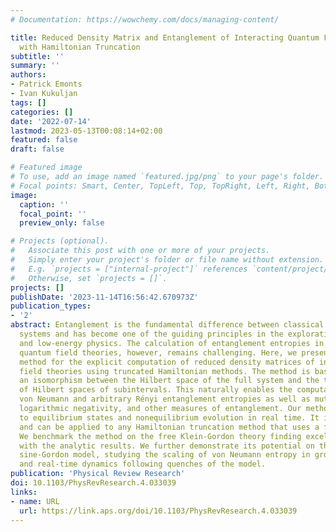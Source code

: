 ```yaml
---
# Documentation: https://wowchemy.com/docs/managing-content/

title: Reduced Density Matrix and Entanglement of Interacting Quantum Field Theories
  with Hamiltonian Truncation
subtitle: ''
summary: ''
authors:
- Patrick Emonts
- Ivan Kukuljan
tags: []
categories: []
date: '2022-07-14'
lastmod: 2023-05-13T00:08:14+02:00
featured: false
draft: false

# Featured image
# To use, add an image named `featured.jpg/png` to your page's folder.
# Focal points: Smart, Center, TopLeft, Top, TopRight, Left, Right, BottomLeft, Bottom, BottomRight.
image:
  caption: ''
  focal_point: ''
  preview_only: false

# Projects (optional).
#   Associate this post with one or more of your projects.
#   Simply enter your project's folder or file name without extension.
#   E.g. `projects = ["internal-project"]` references `content/project/deep-learning/index.md`.
#   Otherwise, set `projects = []`.
projects: []
publishDate: '2023-11-14T16:56:42.670973Z'
publication_types:
- '2'
abstract: Entanglement is the fundamental difference between classical and quantum
  systems and has become one of the guiding principles in the exploration of high-
  and low-energy physics. The calculation of entanglement entropies in interacting
  quantum field theories, however, remains challenging. Here, we present the first
  method for the explicit computation of reduced density matrices of interacting quantum
  field theories using truncated Hamiltonian methods. The method is based on constructing
  an isomorphism between the Hilbert space of the full system and the tensor product
  of Hilbert spaces of subintervals. This naturally enables the computation of the
  von Neumann and arbitrary Rényi entanglement entropies as well as mutual information,
  logarithmic negativity, and other measures of entanglement. Our method is applicable
  to equilibrium states and nonequilibrium evolution in real time. It is model independent
  and can be applied to any Hamiltonian truncation method that uses a free basis expansion.
  We benchmark the method on the free Klein-Gordon theory finding excellent agreement
  with the analytic results. We further demonstrate its potential on the interacting
  sine-Gordon model, studying the scaling of von Neumann entropy in ground states
  and real-time dynamics following quenches of the model.
publication: 'Physical Review Research'
doi: 10.1103/PhysRevResearch.4.033039
links:
- name: URL
  url: https://link.aps.org/doi/10.1103/PhysRevResearch.4.033039
---
```

